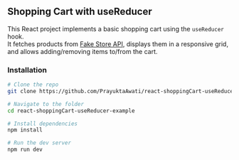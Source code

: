 ## Shopping Cart with useReducer

This React project implements a basic shopping cart using the `useReducer` hook.  
It fetches products from [Fake Store API](https://fakestoreapi.com/products), displays them in a responsive grid, and allows adding/removing items to/from the cart.  

### Installation

```bash
# Clone the repo
git clone https://github.com/PrayuktaAwati/react-shoppingCart-useReducer-example.git

# Navigate to the folder
cd react-shoppingCart-useReducer-example

# Install dependencies
npm install

# Run the dev server
npm run dev

